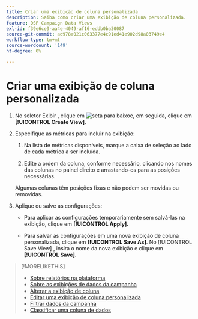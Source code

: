 ```yaml
---
title: Criar uma exibição de coluna personalizada
description: Saiba como criar uma exibição de coluna personalizada.
feature: DSP Campaign Data Views
exl-id: f39e6ce9-aa4e-4049-af16-eddb0ba30087
source-git-commit: ad978a021c063377e4c91ed41e902d98a03749e4
workflow-type: tm+mt
source-wordcount: '149'
ht-degree: 0%

---
```


# Criar uma exibição de coluna personalizada

1. No seletor Exibir , clique em ![seta para baixo](/help/dsp/assets/chevron-down.png)e, em seguida, clique em **[!UICONTROL Create View]**.

1. Especifique as métricas para incluir na exibição:

   1. Na lista de métricas disponíveis, marque a caixa de seleção ao lado de cada métrica a ser incluída.

   1. Edite a ordem da coluna, conforme necessário, clicando nos nomes das colunas no painel direito e arrastando-os para as posições necessárias.

   Algumas colunas têm posições fixas e não podem ser movidas ou removidas.

1. Aplique ou salve as configurações:

   * Para aplicar as configurações temporariamente sem salvá-las na exibição, clique em **[!UICONTROL Apply].**

   * Para salvar as configurações em uma nova exibição de coluna personalizada, clique em **[!UICONTROL Save As]**. No [!UICONTROL Save View] , insira o nome da nova exibição e clique em **[!UICONTROL Save]**.

>[!MORELIKETHIS]
>
>* [Sobre relatórios na plataforma](campaign-reports-about.md)
>* [Sobre as exibições de dados da campanha](campaign-data-views-about.md)
>* [Alterar a exibição de coluna](column-view-change.md)
>* [Editar uma exibição de coluna personalizada](column-view-edit.md)
>* [Filtrar dados da campanha](campaign-data-filter.md)
>* [Classificar uma coluna de dados](campaign-data-sort.md)

